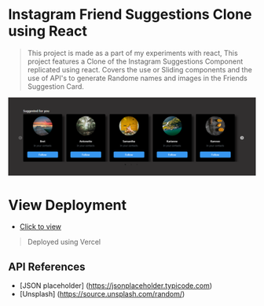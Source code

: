 # Instagram Friend Suggestions Clone using React

> This project is made as a part of my experiments with react, This project features a Clone of the Instagram Suggestions Component replicated using react. Covers the use or Sliding components and the use of API's to generate Randome names and images in the Friends Suggestion Card.

![Project Image](public/insta.png)

# View Deployment

- [Click to view](https://csb-dq12d-7y32xvzzj.vercel.app/)

> Deployed using Vercel

## API References

- [JSON placeholder] (https://jsonplaceholder.typicode.com)
- [Unsplash] (https://source.unsplash.com/random/)
